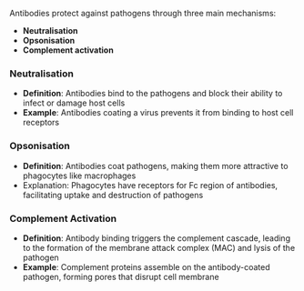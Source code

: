 Antibodies protect against pathogens through three main mechanisms:
- **Neutralisation**
- **Opsonisation**
- **Complement activation**


### Neutralisation
- **Definition**: Antibodies bind to the pathogens and block their ability to infect or damage host cells
- **Example**: Antibodies coating a virus prevents it from binding to host cell receptors

### Opsonisation
- **Definition**: Antibodies coat pathogens, making them more attractive to phagocytes like macrophages
- Explanation: Phagocytes have receptors for Fc region of antibodies, facilitating uptake and destruction of pathogens

### Complement Activation
- **Definition**: Antibody binding triggers the complement cascade, leading to the formation of the membrane attack complex (MAC) and lysis of the pathogen
- **Example**: Complement proteins assemble on the antibody-coated pathogen, forming pores that disrupt cell membrane